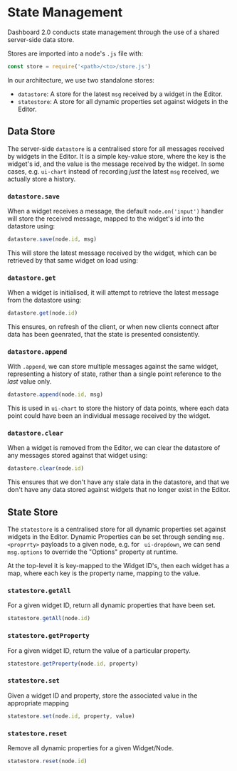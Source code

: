 # State Management

Dashboard 2.0 conducts state management through the use of a shared server-side data store. 

Stores are imported into a node's `.js` file with:

```js
const store = require('<path>/<to>/store.js')
```

In our architecture, we use two standalone stores:

- `datastore`: A store for the latest `msg` received by a widget in the Editor.
- `statestore`: A store for all dynamic properties set against widgets in the Editor.

## Data Store

The server-side `datastore` is a centralised store for all messages received by widgets in the Editor. It is a simple key-value store, where the key is the widget's id, and the value is the message received by the widget. In some cases, e.g. `ui-chart` instead of recording _just_ the latest `msg` received, we actually store a history.

### `datastore.save`

When a widget receives a message, the default `node.on('input')` handler will store the received message, mapped to the widget's id into the datastore using:

```js
datastore.save(node.id, msg)
```

This will store the latest message received by the widget, which can be retrieved by that same widget on load using:

### `datastore.get`

When a widget is initialised, it will attempt to retrieve the latest message from the datastore using:

```js
datastore.get(node.id)
```

This ensures, on refresh of the client, or when new clients connect after data has been geenrated, that the state is presented consistently.

### `datastore.append`

With `.append`, we can store multiple messages against the same widget, representing a history of state, rather than a single point reference to the _last_ value only.

```js
datastore.append(node.id, msg)
```

This is used in `ui-chart` to store the history of data points, where each data point could have been an individual message received by the widget.

### `datastore.clear`

When a widget is removed from the Editor, we can clear the datastore of any messages stored against that widget using:

```js
datastore.clear(node.id)
```

This ensures that we don't have any stale data in the datastore, and that we don't have any data stored against widgets that no longer exist in the Editor.

## State Store

The `statestore` is a centralised store for all dynamic properties set against widgets in the Editor. Dynamic Properties can be set through sending `msg.<proprrty>` payloads to a given node, e.g. for ` ui-dropdown`, we can send `msg.options` to override the "Options" property at runtime.

 At the top-level it is key-mapped to the Widget ID's, then each widget has a map, where each key is the property name, mapping to the value.

### `statestore.getAll`

For a given widget ID, return all dynamic properties that have been set.

```js
statestore.getAll(node.id)
```

### `statestore.getProperty`

For a given widget ID, return the value of a particular property.

```js
statestore.getProperty(node.id, property)
```

### `statestore.set`

Given a widget ID and property, store the associated value in the appropriate mapping

```js
statestore.set(node.id, property, value)
```

### `statestore.reset`

Remove all dynamic properties for a given Widget/Node.

```js
statestore.reset(node.id)
```

